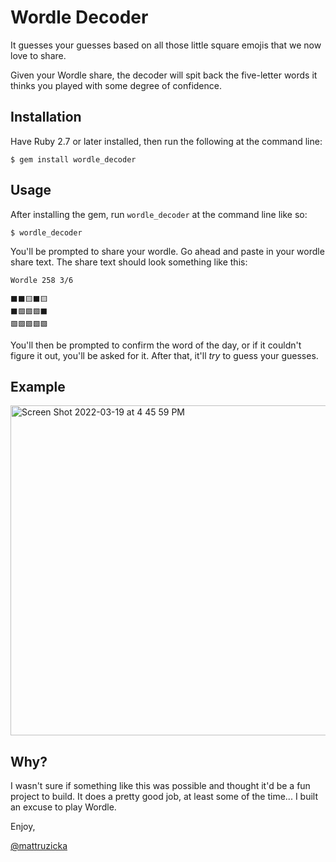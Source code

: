 # Wordle Decoder

It guesses your guesses based on all those little square emojis that we now love to share.

Given your Wordle share, the decoder will spit back the five-letter words it thinks you played with some degree of confidence.

## Installation

Have Ruby 2.7 or later installed, then run the following at the command line:

    $ gem install wordle_decoder

## Usage

After installing the gem, run `wordle_decoder` at the command line like so:

    $ wordle_decoder

You'll be prompted to share your wordle. Go ahead and paste in your wordle share text. The share text should look something like this:

```
Wordle 258 3/6

⬛⬛🟨⬛🟨
⬛🟩🟩🟩⬛
🟩🟩🟩🟩🟩
```
You'll then be prompted to confirm the word of the day, or if it couldn't figure it out, you'll be asked for it. After that, it'll _try_ to guess your guesses.

## Example

<img width="528" alt="Screen Shot 2022-03-19 at 4 45 59 PM" src="https://user-images.githubusercontent.com/806788/159139538-fc58bc6f-8cfe-44d1-9177-5072e42ea318.png">

## Why?

I wasn't sure if something like this was possible and thought it'd be a fun project to build. It does a pretty good job, at least some of the time... I built an excuse to play Wordle.

Enjoy,

[@mattruzicka](https://twitter.com/mattruzicka)
